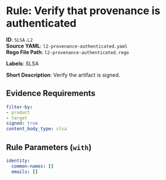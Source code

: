 # Rule: Verify that provenance is authenticated

**ID**: `SLSA.L2`  
**Source YAML**: `l2-provenance-authenticated.yaml`  
**Rego File Path**: `l2-provenance-authenticated.rego`  

**Labels**: SLSA

**Short Description**: Verify the artifact is signed.

## Evidence Requirements

```yaml
filter-by:
- product
- target
signed: true
content_body_type: slsa
```
## Rule Parameters (`with`)

```yaml
identity:
  common-names: []
  emails: []
```
